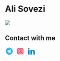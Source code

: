 # Ali Sovezi

<img align='center' src = "https://user-images.githubusercontent.com/72755273/187896562-43c702c0-137f-47c0-983e-23b70e299140.gif">

<h2 align="left">Contact with me</h2>

<a href="#"> <img style="width: 28px; margin-right: 5px;  "  src = "https://github.com/alisvzi/alisvzi/blob/main/img/t.gif?raw=true"> </a>
<a href="#"> <img style="width: 28px; margin-right: 5px"  src = "https://github.com/alisvzi/alisvzi/blob/main/img/icons8-instagram-48.png?raw=true"> </a>
<a href="#"> <img style="width: 28px"  src = "https://github.com/alisvzi/alisvzi/blob/main/img/l.gif?raw=true"> </a>

